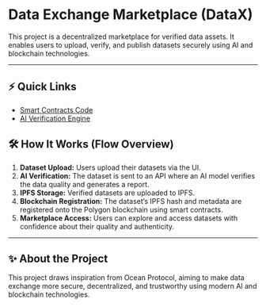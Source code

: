 # Data Exchange Marketplace (DataX)

This project is a decentralized marketplace for verified data assets. It enables users to upload, verify, and publish datasets securely using AI and blockchain technologies.

---

## ⚡ Quick Links

- [Smart Contracts Code](https://github.com/shreyashsing/DataX-contracts)
- [AI Verification Engine](https://github.com/shreyashsing/DataX-Verification)

## 🛠️ How It Works (Flow Overview)

1. **Dataset Upload:** Users upload their datasets via the UI.
2. **AI Verification:** The dataset is sent to an API where an AI model verifies the data quality and generates a report.
3. **IPFS Storage:** Verified datasets are uploaded to IPFS.
4. **Blockchain Registration:** The dataset’s IPFS hash and metadata are registered onto the Polygon blockchain using smart contracts.
5. **Marketplace Access:** Users can explore and access datasets with confidence about their quality and authenticity.

---

## ✨ About the Project

This project draws inspiration from Ocean Protocol, aiming to make data exchange more secure, decentralized, and trustworthy using modern AI and blockchain technologies.
